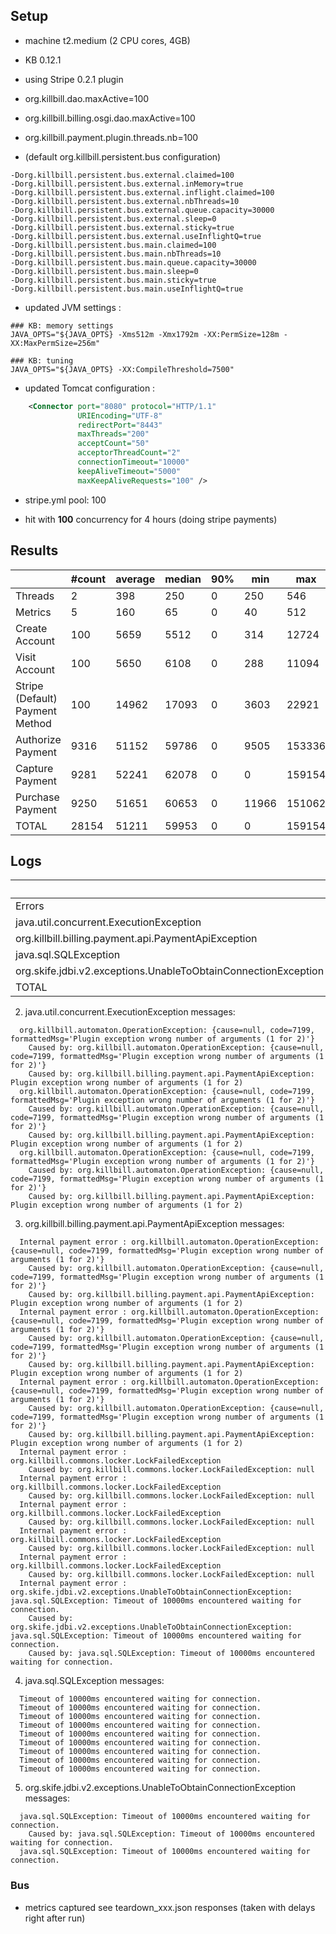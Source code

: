 ## Setup

- machine t2.medium (2 CPU cores, 4GB)

- KB 0.12.1
- using Stripe 0.2.1 plugin

- org.killbill.dao.maxActive=100
- org.killbill.billing.osgi.dao.maxActive=100
- org.killbill.payment.plugin.threads.nb=100

- (default org.killbill.persistent.bus configuration)
```
-Dorg.killbill.persistent.bus.external.claimed=100
-Dorg.killbill.persistent.bus.external.inMemory=true
-Dorg.killbill.persistent.bus.external.inflight.claimed=100
-Dorg.killbill.persistent.bus.external.nbThreads=10
-Dorg.killbill.persistent.bus.external.queue.capacity=30000
-Dorg.killbill.persistent.bus.external.sleep=0
-Dorg.killbill.persistent.bus.external.sticky=true
-Dorg.killbill.persistent.bus.external.useInflightQ=true
-Dorg.killbill.persistent.bus.main.claimed=100
-Dorg.killbill.persistent.bus.main.nbThreads=10
-Dorg.killbill.persistent.bus.main.queue.capacity=30000
-Dorg.killbill.persistent.bus.main.sleep=0
-Dorg.killbill.persistent.bus.main.sticky=true
-Dorg.killbill.persistent.bus.main.useInflightQ=true
```

- updated JVM settings :
```
### KB: memory settings
JAVA_OPTS="${JAVA_OPTS} -Xms512m -Xmx1792m -XX:PermSize=128m -XX:MaxPermSize=256m"

### KB: tuning
JAVA_OPTS="${JAVA_OPTS} -XX:CompileThreshold=7500"
```

- updated Tomcat configuration :
```xml
    <Connector port="8080" protocol="HTTP/1.1"
               URIEncoding="UTF-8"
               redirectPort="8443"
               maxThreads="200"
               acceptCount="50"
               acceptorThreadCount="2"
               connectionTimeout="10000"
               keepAliveTimeout="5000"
               maxKeepAliveRequests="100" />
```

- stripe.yml pool: 100

- hit with **100** concurrency for 4 hours (doing stripe payments)

## Results

|                                 | #count | average | median | 90% |   min |    max |   errors | bandwidth |
| ------------------------------- | ------ | ------- | ------ | --- | ----- | ------ | -------- | --------- |
|                         Threads |      2 |     398 |    250 |   0 |   250 |    546 | 0.00000% |    0.02/s |
|                         Metrics |      5 |     160 |     65 |   0 |    40 |    512 | 0.00000% |    0.02/s |
|                  Create Account |    100 |    5659 |   5512 |   0 |   314 |  12724 | 0.00000% |    1.26/s |
|                   Visit Account |    100 |    5650 |   6108 |   0 |   288 |  11094 | 0.00000% |    1.71/s |
| Stripe (Default) Payment Method |    100 |   14962 |  17093 |   0 |  3603 |  22921 | 0.00000% |    1.02/s |
|               Authorize Payment |   9316 |   51152 |  59786 |   0 |  9505 | 153336 | 0.00505% |     0.6/s |
|                 Capture Payment |   9281 |   52241 |  62078 |   0 |     0 | 159154 | 0.00334% |    0.55/s |
|                Purchase Payment |   9250 |   51651 |  60653 |   0 | 11966 | 151062 | 0.00335% |    0.59/s |
|                           TOTAL |  28154 |   51211 |  59953 |   0 |     0 | 159154 | 0.00387% |     1.8/s |


## Logs

|                                                                 | Count |
| --------------------------------------------------------------- | ----- |
|                                                          Errors |     6 |
|                         java.util.concurrent.ExecutionException |     3 |
|            org.killbill.billing.payment.api.PaymentApiException |    58 |
|                                           java.sql.SQLException |     9 |
|  org.skife.jdbi.v2.exceptions.UnableToObtainConnectionException |    44 |
|                                                           TOTAL |   120 |

2. java.util.concurrent.ExecutionException messages:
```
  org.killbill.automaton.OperationException: {cause=null, code=7199, formattedMsg='Plugin exception wrong number of arguments (1 for 2)'}
    Caused by: org.killbill.automaton.OperationException: {cause=null, code=7199, formattedMsg='Plugin exception wrong number of arguments (1 for 2)'}
    Caused by: org.killbill.billing.payment.api.PaymentApiException: Plugin exception wrong number of arguments (1 for 2)
  org.killbill.automaton.OperationException: {cause=null, code=7199, formattedMsg='Plugin exception wrong number of arguments (1 for 2)'}
    Caused by: org.killbill.automaton.OperationException: {cause=null, code=7199, formattedMsg='Plugin exception wrong number of arguments (1 for 2)'}
    Caused by: org.killbill.billing.payment.api.PaymentApiException: Plugin exception wrong number of arguments (1 for 2)
  org.killbill.automaton.OperationException: {cause=null, code=7199, formattedMsg='Plugin exception wrong number of arguments (1 for 2)'}
    Caused by: org.killbill.automaton.OperationException: {cause=null, code=7199, formattedMsg='Plugin exception wrong number of arguments (1 for 2)'}
    Caused by: org.killbill.billing.payment.api.PaymentApiException: Plugin exception wrong number of arguments (1 for 2)
```

3. org.killbill.billing.payment.api.PaymentApiException messages:
```
  Internal payment error : org.killbill.automaton.OperationException: {cause=null, code=7199, formattedMsg='Plugin exception wrong number of arguments (1 for 2)'}
    Caused by: org.killbill.automaton.OperationException: {cause=null, code=7199, formattedMsg='Plugin exception wrong number of arguments (1 for 2)'}
    Caused by: org.killbill.billing.payment.api.PaymentApiException: Plugin exception wrong number of arguments (1 for 2)
  Internal payment error : org.killbill.automaton.OperationException: {cause=null, code=7199, formattedMsg='Plugin exception wrong number of arguments (1 for 2)'}
    Caused by: org.killbill.automaton.OperationException: {cause=null, code=7199, formattedMsg='Plugin exception wrong number of arguments (1 for 2)'}
    Caused by: org.killbill.billing.payment.api.PaymentApiException: Plugin exception wrong number of arguments (1 for 2)
  Internal payment error : org.killbill.automaton.OperationException: {cause=null, code=7199, formattedMsg='Plugin exception wrong number of arguments (1 for 2)'}
    Caused by: org.killbill.automaton.OperationException: {cause=null, code=7199, formattedMsg='Plugin exception wrong number of arguments (1 for 2)'}
    Caused by: org.killbill.billing.payment.api.PaymentApiException: Plugin exception wrong number of arguments (1 for 2)
  Internal payment error : org.killbill.commons.locker.LockFailedException
    Caused by: org.killbill.commons.locker.LockFailedException: null
  Internal payment error : org.killbill.commons.locker.LockFailedException
    Caused by: org.killbill.commons.locker.LockFailedException: null
  Internal payment error : org.killbill.commons.locker.LockFailedException
    Caused by: org.killbill.commons.locker.LockFailedException: null
  Internal payment error : org.killbill.commons.locker.LockFailedException
    Caused by: org.killbill.commons.locker.LockFailedException: null
  Internal payment error : org.killbill.commons.locker.LockFailedException
    Caused by: org.killbill.commons.locker.LockFailedException: null
  Internal payment error : org.skife.jdbi.v2.exceptions.UnableToObtainConnectionException: java.sql.SQLException: Timeout of 10000ms encountered waiting for connection.
    Caused by: org.skife.jdbi.v2.exceptions.UnableToObtainConnectionException: java.sql.SQLException: Timeout of 10000ms encountered waiting for connection.
    Caused by: java.sql.SQLException: Timeout of 10000ms encountered waiting for connection.
```


4. java.sql.SQLException messages:
```
  Timeout of 10000ms encountered waiting for connection.
  Timeout of 10000ms encountered waiting for connection.
  Timeout of 10000ms encountered waiting for connection.
  Timeout of 10000ms encountered waiting for connection.
  Timeout of 10000ms encountered waiting for connection.
  Timeout of 10000ms encountered waiting for connection.
  Timeout of 10000ms encountered waiting for connection.
  Timeout of 10000ms encountered waiting for connection.
  Timeout of 10000ms encountered waiting for connection.
```

5. org.skife.jdbi.v2.exceptions.UnableToObtainConnectionException messages:
```
  java.sql.SQLException: Timeout of 10000ms encountered waiting for connection.
    Caused by: java.sql.SQLException: Timeout of 10000ms encountered waiting for connection.
  java.sql.SQLException: Timeout of 10000ms encountered waiting for connection.
```

### Bus

- metrics captured see teardown_xxx.json responses (taken with delays right after run)

